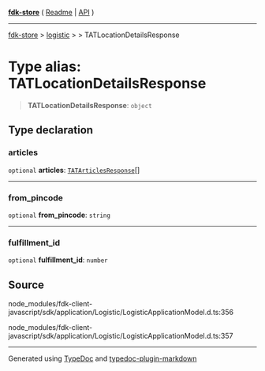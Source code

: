 [**fdk-store**](../../../README.md) ( [Readme](../../../README.md) \| [API](../../../API.md) )

---

[fdk-store](../../../API.md) > [logistic](../../README.md) > [<internal>](../README.md) > TATLocationDetailsResponse

# Type alias: TATLocationDetailsResponse

> **TATLocationDetailsResponse**: `object`

## Type declaration

### articles

`optional` **articles**: [`TATArticlesResponse`](type-alias.TATArticlesResponse.md)[]

---

### from_pincode

`optional` **from_pincode**: `string`

---

### fulfillment_id

`optional` **fulfillment_id**: `number`

## Source

node_modules/fdk-client-javascript/sdk/application/Logistic/LogisticApplicationModel.d.ts:356

node_modules/fdk-client-javascript/sdk/application/Logistic/LogisticApplicationModel.d.ts:357

---

Generated using [TypeDoc](https://typedoc.org/) and [typedoc-plugin-markdown](https://www.npmjs.com/package/typedoc-plugin-markdown)
